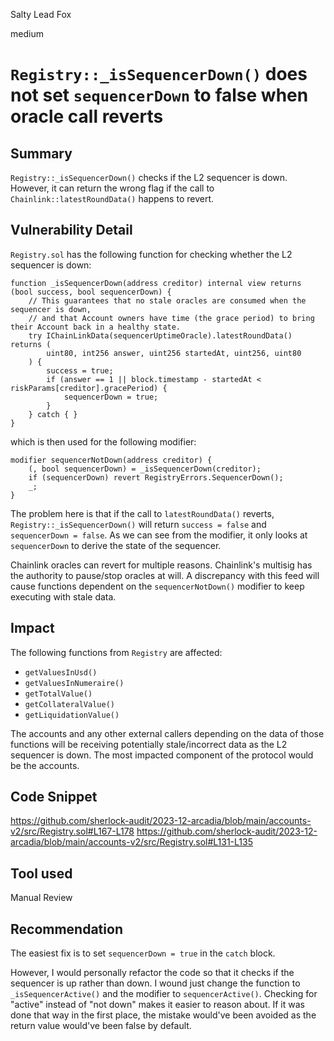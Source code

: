 Salty Lead Fox

medium

# `Registry::_isSequencerDown()` does not set `sequencerDown` to false when oracle call reverts

## Summary
`Registry::_isSequencerDown()` checks if the L2 sequencer is down. However, it can return the wrong flag if the call to `Chainlink::latestRoundData()` happens to revert.

## Vulnerability Detail
`Registry.sol` has the following function for checking whether the L2 sequencer is down:

```solidity
function _isSequencerDown(address creditor) internal view returns (bool success, bool sequencerDown) {
    // This guarantees that no stale oracles are consumed when the sequencer is down,
    // and that Account owners have time (the grace period) to bring their Account back in a healthy state.
    try IChainLinkData(sequencerUptimeOracle).latestRoundData() returns (
        uint80, int256 answer, uint256 startedAt, uint256, uint80
    ) {
        success = true;
        if (answer == 1 || block.timestamp - startedAt < riskParams[creditor].gracePeriod) {
            sequencerDown = true;
        }
    } catch { }
}
```

which is then used for the following modifier:

```solidity
modifier sequencerNotDown(address creditor) {
    (, bool sequencerDown) = _isSequencerDown(creditor);
    if (sequencerDown) revert RegistryErrors.SequencerDown();
    _;
}
```

The problem here is that if the call to `latestRoundData()` reverts, `Registry::_isSequencerDown()` will return `success = false` and `sequencerDown = false`. As we can see from the modifier, it only looks at `sequencerDown` to derive the state of the sequencer.

Chainlink oracles can revert for multiple reasons. Chainlink's multisig has the authority to pause/stop oracles at will. A discrepancy with this feed will cause functions dependent on the `sequencerNotDown()` modifier to keep executing with stale data.

## Impact
The following functions from `Registry` are affected:

- `getValuesInUsd()`
- `getValuesInNumeraire()`
- `getTotalValue()`
- `getCollateralValue()`
- `getLiquidationValue()`

The accounts and any other external callers depending on the data of those functions will be receiving potentially stale/incorrect data as the L2 sequencer is down. The most impacted component of the protocol would be the accounts.

## Code Snippet
https://github.com/sherlock-audit/2023-12-arcadia/blob/main/accounts-v2/src/Registry.sol#L167-L178
https://github.com/sherlock-audit/2023-12-arcadia/blob/main/accounts-v2/src/Registry.sol#L131-L135

## Tool used

Manual Review

## Recommendation
The easiest fix is to set `sequencerDown = true` in the `catch` block.

However, I would personally refactor the code so that it checks if the sequencer is up rather than down. I wound just change the function to `_isSequencerActive()` and the modifier to `sequencerActive()`. Checking for "active" instead of "not down" makes it easier to reason about. If it was done that way in the first place, the mistake would've been avoided as the return value would've been false by default.